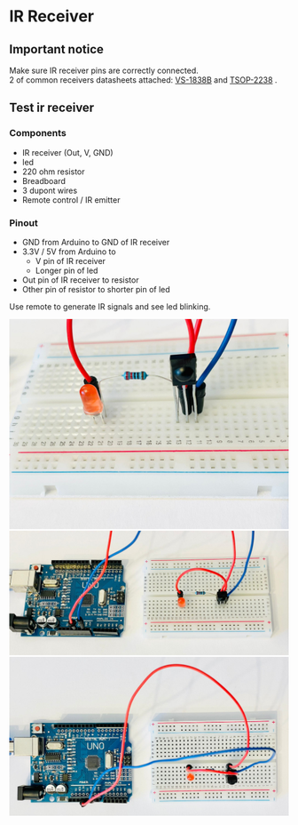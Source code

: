 # IR Receiver

## Important notice
Make sure IR receiver pins are correctly connected.<br>
2 of common receivers datasheets attached: [VS-1838B](vs1838b-datasheet.pdf) and [TSOP-2238](vishay-tsop2238-datasheet.pdf) .

## Test ir receiver
### Components

- IR receiver (Out, V, GND)
- led
- 220 ohm resistor
- Breadboard
- 3 dupont wires
- Remote control / IR emitter

### Pinout

- GND from Arduino to GND of IR receiver
- 3.3V / 5V from Arduino to 
  - V pin of IR receiver
  - Longer pin of led
- Out pin of IR receiver to resistor
- Other pin of resistor to shorter pin of led

Use remote to generate IR signals and see led blinking.

![ir receiver test pinout](ir-receiver-test-pinout.jpg)
![ir receiver test arduino connections](ir-receiver-test-arduino-connections.jpg)
![ir receiver test arduino](ir-receiver-test-arduino.jpg)